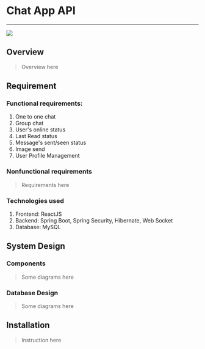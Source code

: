 #  Chat App API

---

<img src="https://c4.wallpaperflare.com/wallpaper/220/840/930/panorama-panoramas-milky-way-stars-chile-hd-wallpaper-preview.jpg">




## Overview

> Overview here



## Requirement

### Functional requirements:
1. One to one chat
2. Group chat
3. User's online status
4. Last Read status
5. Message's sent/seen status
6. Image send
7. User Profile Management

### Nonfunctional requirements

> Requirements here

### Technologies used

1. Frontend: ReactJS
2. Backend: Spring Boot, Spring Security, Hibernate, Web Socket
3. Database: MySQL





## System Design

### Components

> Some diagrams here

### Database Design

> Some diagrams here





## Installation

> Instruction here
